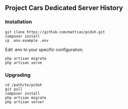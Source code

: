 ## Project Cars Dedicated Server History

### Installation

```
git clone https://github.com/mattias/pcdsh.git
composer install
cp .env.example .env
```

Edit .env to your specific configuration.

```
php artisan migrate
php artisan serve
```

### Upgrading

```
cd /path/to/pcdsh
git pull
composer install
php artisan migrate
php artisan server
```
